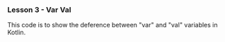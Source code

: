 ### Lesson 3 - Var Val

This code is to show the deference between "var" and "val" variables in Kotlin.
